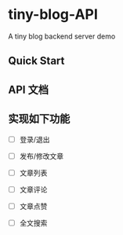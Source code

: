 # tiny-blog-API
A tiny blog backend server demo

## Quick Start

## API 文档

## 实现如下功能

- [ ] 登录/退出
- [ ] 发布/修改文章
- [ ] 文章列表
- [ ] 文章评论
- [ ] 文章点赞
- [ ] 全文搜索


